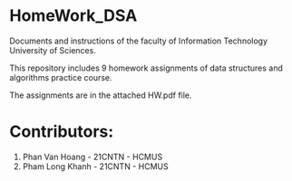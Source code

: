 # HomeWork_DSA
Documents and instructions of the faculty of Information Technology University of Sciences.

This repository includes 9 homework assignments of data structures and algorithms practice course.

The assignments are in the attached HW.pdf file.



# Contributors:
   1. Phan Van Hoang - 21CNTN - HCMUS
   2. Pham Long Khanh - 21CNTN - HCMUS
